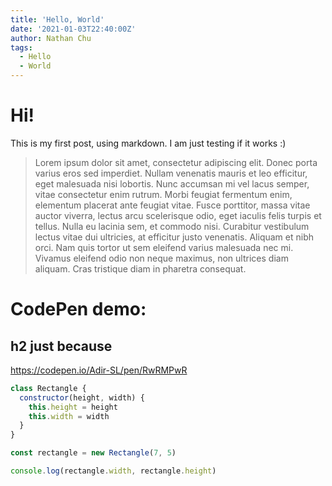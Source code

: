 ```yaml
---
title: 'Hello, World'
date: '2021-01-03T22:40:00Z'
author: Nathan Chu
tags:
  - Hello
  - World
---
```


# Hi!

This is my first post, using markdown. I am just testing if it works :)

> Lorem ipsum dolor sit amet, consectetur adipiscing elit. Donec porta varius eros sed imperdiet. Nullam venenatis mauris et leo efficitur, eget malesuada nisi lobortis. Nunc accumsan mi vel lacus semper, vitae consectetur enim rutrum. Morbi feugiat fermentum enim, elementum placerat ante feugiat vitae. Fusce porttitor, massa vitae auctor viverra, lectus arcu scelerisque odio, eget iaculis felis turpis et tellus. Nulla eu lacinia sem, et commodo nisi. Curabitur vestibulum lectus vitae dui ultricies, at efficitur justo venenatis. Aliquam et nibh orci. Nam quis tortor ut sem eleifend varius malesuada nec mi. Vivamus eleifend odio non neque maximus, non ultrices diam aliquam. Cras tristique diam in pharetra consequat.

# CodePen demo:

## h2 just because

https://codepen.io/Adir-SL/pen/RwRMPwR

```js
class Rectangle {
  constructor(height, width) {
    this.height = height
    this.width = width
  }
}

const rectangle = new Rectangle(7, 5)

console.log(rectangle.width, rectangle.height)
```
